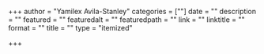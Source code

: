 +++
author = "Yamilex Avila-Stanley"
categories = [""]
date = ""
description = ""
featured = ""
featuredalt = ""
featuredpath = ""
link = ""
linktitle = ""
format = ""
title = ""
type = "itemized"

+++
